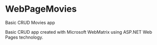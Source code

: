 # WebPageMovies
Basic CRUD Movies app 

Basic CRUD app created with Microsoft WebMatrix using ASP.NET Web Pages technology.
